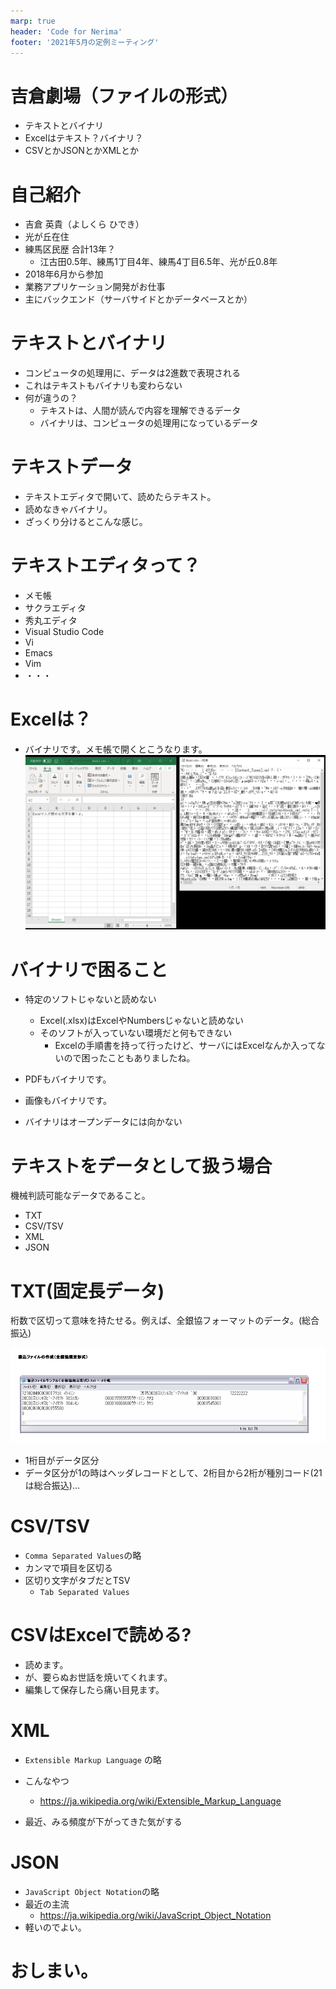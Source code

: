 ```yaml
---
marp: true
header: 'Code for Nerima'
footer: '2021年5月の定例ミーティング'
---
```

<!-- $theme: gaia -->
<!-- $size: 16:9 -->
<!-- page_number: true -->
<!-- paginate: true -->
<!-- headingDivider: 1 -->

# 吉倉劇場（ファイルの形式）

- テキストとバイナリ
- Excelはテキスト？バイナリ？
- CSVとかJSONとかXMLとか

# 自己紹介

- 吉倉 英貴（よしくら ひでき）
- 光が丘在住
- 練馬区民歴 合計13年？
    - 江古田0.5年、練馬1丁目4年、練馬4丁目6.5年、光が丘0.8年
- 2018年6月から参加
- 業務アプリケーション開発がお仕事
- 主にバックエンド（サーバサイドとかデータベースとか）


# テキストとバイナリ

- コンピュータの処理用に、データは2進数で表現される
- これはテキストもバイナリも変わらない
- 何が違うの？
    - テキストは、人間が読んで内容を理解できるデータ
    - バイナリは、コンピュータの処理用になっているデータ

# テキストデータ
- テキストエディタで開いて、読めたらテキスト。
- 読めなきゃバイナリ。
- ざっくり分けるとこんな感じ。



# テキストエディタって？
- メモ帳
- サクラエディタ
- 秀丸エディタ
- Visual Studio Code
- Vi
- Emacs
- Vim
- ・・・


# Excelは？
- バイナリです。メモ帳で開くとこうなります。
![height:400px](./images/memo.png)



# バイナリで困ること
- 特定のソフトじゃないと読めない
    - Excel(.xlsx)はExcelやNumbersじゃないと読めない
    - そのソフトが入っていない環境だと何もできない
        - Excelの手順書を持って行ったけど、サーバにはExcelなんか入ってないので困ったこともありましたね。

- PDFもバイナリです。
- 画像もバイナリです。
- バイナリはオープンデータには向かない

# テキストをデータとして扱う場合
機械判読可能なデータであること。

- TXT
- CSV/TSV
- XML
- JSON

# TXT(固定長データ)
桁数で区切って意味を持たせる。例えば、全銀協フォーマットのデータ。(総合振込)

![height:300px](./images/fixed_format.png)

- 1桁目がデータ区分
- データ区分が1の時はヘッダレコードとして、2桁目から2桁が種別コード(21は総合振込)…

# CSV/TSV
- `Comma Separated Values`の略
- カンマで項目を区切る
- 区切り文字がタブだとTSV
    - `Tab Separated Values`

# CSVはExcelで読める?
- 読めます。
- が、要らぬお世話を焼いてくれます。
- 編集して保存したら痛い目見ます。

# XML
- `Extensible Markup Language` の略
- こんなやつ
    - https://ja.wikipedia.org/wiki/Extensible_Markup_Language

- 最近、みる頻度が下がってきた気がする

# JSON
- `JavaScript Object Notation`の略
- 最近の主流
    - https://ja.wikipedia.org/wiki/JavaScript_Object_Notation
- 軽いのでよい。

# おしまい。
